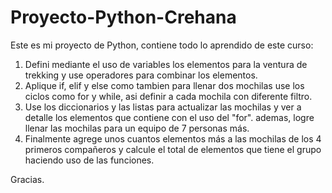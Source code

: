 # Proyecto-Python-Crehana
Este es mi proyecto de Python, contiene todo lo aprendido de este curso:
1. Defini mediante el uso de variables los elementos para la ventura de trekking y use operadores para combinar los elementos.
2. Aplique if, elif y else como tambien para llenar dos mochilas use los ciclos como for y while, asi definir a cada mochila con diferente filtro.
3. Use los diccionarios y las listas para actualizar las mochilas y ver a detalle los elementos que contiene con el uso del "for". ademas, logre llenar las mochilas para un equipo de 7 personas más.
4. Finalmente agrege unos cuantos elementos más a las mochilas de los 4 primeros compañeros y calcule el total de elementos que tiene el grupo haciendo uso de las funciones.

Gracias.
